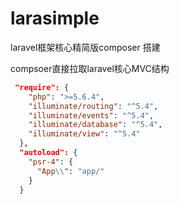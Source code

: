 # larasimple

laravel框架核心精简版composer 搭建

compsoer直接拉取laravel核心MVC结构

```json
 "require": {
    "php": ">=5.6.4",
    "illuminate/routing": "^5.4",
    "illuminate/events": "^5.4",
    "illuminate/database": "^5.4",
    "illuminate/view": "^5.4"
  },
  "autoload": {
    "psr-4": {
      "App\\": "app/"
    }
  }
```
